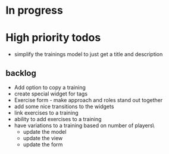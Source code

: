 
# In progress

# High priority todos
- simplify the trainings model to just get a title and description


## backlog

- Add option to copy a training
- create special widget for tags
- Exercise form - make approach and roles stand out together
- add some nice transitions to the widgets
- link exercises to a training
- ability to add exercises to a training
- have variations to a training based on number of players\
  - update the model
  - update the view
  - update the form

